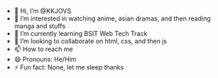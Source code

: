 - 👋 Hi, I’m @KKJOVS
- 👀 I’m interested in watching anime, asian dramas, and then reading manga and stuffs
- 🌱 I’m currently learning BSIT Web Tech Track
- 💞️ I’m looking to collaborate on html, css, and then js
- 📫 How to reach me 
- 😄 Pronouns: He/Him
- ⚡ Fun fact: None, let me sleep thanks
  

<!---
KKJOVS/KKJOVS is a ✨ special ✨ repository because its `README.md` (this file) appears on your GitHub profile.
You can click the Preview link to take a look at your changes.
--->




